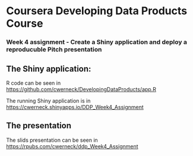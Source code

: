 # Coursera Developing Data Products Course
### Week 4 assignment - Create a Shiny application and deploy a reproducuble Pitch presentation  

## The Shiny application:

R code can be seen in https://github.com/cwerneck/DevelopingDataProducts/app.R  

The running Shiny application is in https://cwerneck.shinyapps.io/DDP_Week4_Assignment  

## The presentation

The slids presentation can be seen in https://rpubs.com/cwerneck/ddp_Week4_Assignment
